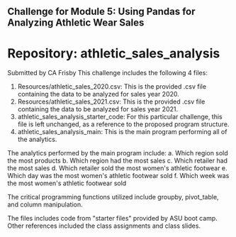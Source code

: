 ## Challenge for Module 5: Using Pandas for Analyzing Athletic Wear Sales
# Repository:  athletic_sales_analysis

Submitted by CA Frisby
This challenge includes the following 4 files:
1.  Resources/athletic_sales_2020.csv:  This is the provided .csv file containing the data to be analyzed for sales year 2020.
2.  Resources/athletic_sales_2021.csv:  This is the provided .csv file containing the data to be analyzed for sales year 2021.
3.  athletic_sales_analysis_starter_code:  For this particular challenge, this file is left unchanged, as a reference to the proposed program structure.
4.  athletic_sales_analysis_main:  This is the main program performing all of the analytics.  

The analytics performed by the main program include:
a.  Which region sold the most products
b.  Which region had the most sales
c.  Which retailer had the most sales
d. Which retailer sold the most women's athletic footwear
e. Which day was the most women's athletic footwear sold
f. Which week was the most women's athletic footwear sold

The critical programming functions utilized include groupby, pivot_table, and column manipulation.

The files includes code from "starter files" provided by ASU boot camp.
Other references included the class assignments and class slides.